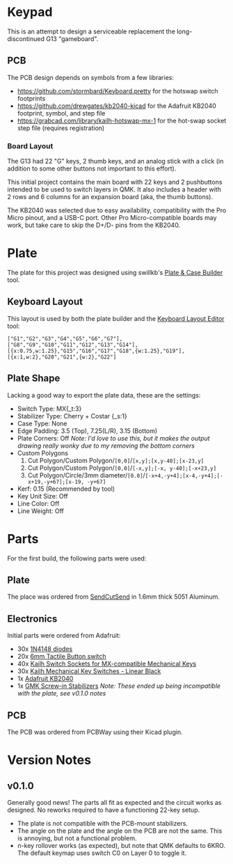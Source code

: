 # Keypad #
This is an attempt to design a serviceable replacement the long-discontinued G13 "gameboard".

## PCB ##
The PCB design depends on symbols from a few libraries:

 - https://github.com/stormbard/Keyboard.pretty for the hotswap switch footprints
 - https://github.com/drewgates/kb2040-kicad for the Adafruit KB2040 footprint, symbol, and step file
 - https://grabcad.com/library/kailh-hotswap-mx-1 for the hot-swap socket step file (requires registration)

### Board Layout ###
The G13 had 22 "G" keys, 2 thumb keys, and an analog stick with a click (in addition to some other buttons not important to this effort).

This initial project contains the main board with 22 keys and 2 pushbuttons intended to be used to switch layers in QMK. It also includes a header with 2 rows and 6 columns for an expansion board (aka, the thumb buttons).

The KB2040 was selected due to easy availability, compatibility with the Pro Micro pinout, and a USB-C port. Other Pro Micro-compatible boards may work, but take care to skip the D+/D- pins from the KB2040.

# Plate #
The plate for this project was designed using swillkb's [Plate & Case Builder](http://builder.swillkb.com/) tool.

## Keyboard Layout ##
This layout is used by both the plate builder and the [Keyboard Layout Editor](http://www.keyboard-layout-editor.com) tool:
```
["G1","G2","G3","G4","G5","G6","G7"],
["G8","G9","G10","G11","G12","G13","G14"],
[{x:0.75,w:1.25},"G15","G16","G17","G18",{w:1.25},"G19"],
[{x:1,w:2},"G20","G21",{w:2},"G22"]
```

## Plate Shape ##
Lacking a good way to export the plate data, these are the settings:

 - Switch Type: MX{_t:3}
 - Stabilizer Type: Cherry + Costar {_s:1}
 - Case Type: None
 - Edge Padding: 3.5 (Top), 7.25(L/R), 3.15 (Bottom)
 - Plate Corners: Off _Note: I'd love to use this, but it makes the output drawing really wonky due to my removing the bottom corners_
 - Custom Polygons
    1. Cut Polygon/Custom Polygon/`[0,0]`/`[x,y];[x,y-40];[x-23,y]`
    2. Cut Polygon/Custom Polygon/`[0,0]`/`[-x,y];[-x, y-40];[-x+23,y]`
    3. Cut Polygon/Circle/3mm diameter/`[0.0]`/`[-x+4,-y+4];[x-4,-y+4];[-x+19,-y+67];[x-19, -y+67]`
 - Kerf: 0.15 (Recommended by tool)
 - Key Unit Size: Off
 - Line Color: Off
 - Line Weight: Off

 # Parts #
 For the first build, the following parts were used:
 ## Plate ##
 The place was ordered from [SendCutSend](https://sendcutsend.com/) in 1.6mm thick 5051 Aluminum.
 ## Electronics ##
 Initial parts were ordered from Adafruit:
  - 30x [1N4148 diodes](https://www.adafruit.com/product/1641)
  - 20x [6mm Tactile Button switch](https://www.adafruit.com/product/367)
  - 40x [Kailh Switch Sockets for MX-compatible Mechanical Keys](https://www.adafruit.com/product/4958)
  - 30x [Kailh Mechanical Key Switches - Linear Black](https://www.adafruit.com/product/4953)
  - 1x [Adafruit KB2040](https://www.adafruit.com/product/5302)
  - 1x [GMK Screw-in Stabilizers](https://1upkeyboards.com/shop/parts-and-tools/parts/gmk-screw-in-stabilizers/) _Note: These ended up being incompatible with the plate, see v0.1.0 notes_
## PCB ##
The PCB was ordered from PCBWay using their Kicad plugin.

# Version Notes #
## v0.1.0 ##
Generally good news! The parts all fit as expected and the circuit works as designed. No reworks required to have a functioning 22-key setup.

 - The plate is not compatible with the PCB-mount stabilizers.
 - The angle on the plate and the angle on the PCB are not the same. This is annoying, but not a functional problem.
 - n-key rollover works (as expected), but note that QMK defaults to 6KRO. The default keymap uses switch C0 on Layer 0 to toggle it.